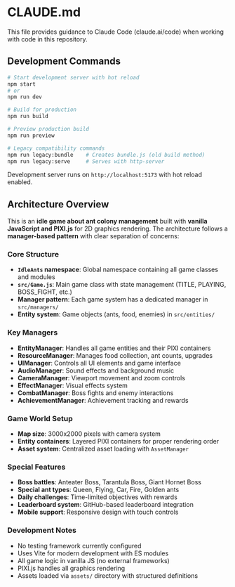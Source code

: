 # CLAUDE.md

This file provides guidance to Claude Code (claude.ai/code) when working with code in this repository.

## Development Commands

```bash
# Start development server with hot reload
npm start
# or
npm run dev

# Build for production
npm run build

# Preview production build
npm run preview

# Legacy compatibility commands
npm run legacy:bundle    # Creates bundle.js (old build method)
npm run legacy:serve     # Serves with http-server
```

Development server runs on `http://localhost:5173` with hot reload enabled.

## Architecture Overview

This is an **idle game about ant colony management** built with **vanilla JavaScript and PIXI.js** for 2D graphics rendering. The architecture follows a **manager-based pattern** with clear separation of concerns:

### Core Structure
- **`IdleAnts` namespace**: Global namespace containing all game classes and modules
- **`src/Game.js`**: Main game class with state management (TITLE, PLAYING, BOSS_FIGHT, etc.)
- **Manager pattern**: Each game system has a dedicated manager in `src/managers/`
- **Entity system**: Game objects (ants, food, enemies) in `src/entities/`

### Key Managers
- **EntityManager**: Handles all game entities and their PIXI containers
- **ResourceManager**: Manages food collection, ant counts, upgrades
- **UIManager**: Controls all UI elements and game interface
- **AudioManager**: Sound effects and background music
- **CameraManager**: Viewport movement and zoom controls
- **EffectManager**: Visual effects system
- **CombatManager**: Boss fights and enemy interactions
- **AchievementManager**: Achievement tracking and rewards

### Game World Setup
- **Map size**: 3000x2000 pixels with camera system
- **Entity containers**: Layered PIXI containers for proper rendering order
- **Asset system**: Centralized asset loading with `AssetManager`

### Special Features
- **Boss battles**: Anteater Boss, Tarantula Boss, Giant Hornet Boss
- **Special ant types**: Queen, Flying, Car, Fire, Golden ants
- **Daily challenges**: Time-limited objectives with rewards
- **Leaderboard system**: GitHub-based leaderboard integration
- **Mobile support**: Responsive design with touch controls

### Development Notes
- No testing framework currently configured
- Uses Vite for modern development with ES modules
- All game logic in vanilla JS (no external frameworks)
- PIXI.js handles all graphics rendering
- Assets loaded via `assets/` directory with structured definitions